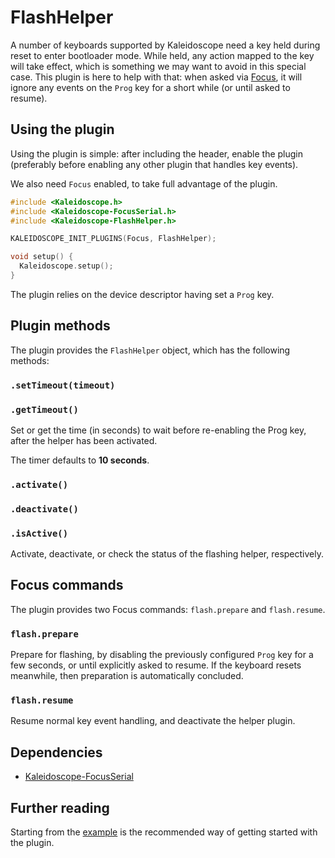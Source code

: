 # FlashHelper

A number of keyboards supported by Kaleidoscope need a key held during reset to
enter bootloader mode. While held, any action mapped to the key will take
effect, which is something we may want to avoid in this special case. This
plugin is here to help with that: when asked via [Focus](FocusSerial.md), it
will ignore any events on the `Prog` key for a short while (or until asked to
resume).

## Using the plugin

Using the plugin is simple: after including the header, enable the plugin
(preferably before enabling any other plugin that handles key events).

We also need `Focus` enabled, to take full advantage of the plugin.

```c++
#include <Kaleidoscope.h>
#include <Kaleidoscope-FocusSerial.h>
#include <Kaleidoscope-FlashHelper.h>

KALEIDOSCOPE_INIT_PLUGINS(Focus, FlashHelper);

void setup() {
  Kaleidoscope.setup();
}
```

The plugin relies on the device descriptor having set a `Prog` key.

## Plugin methods

The plugin provides the `FlashHelper` object, which has the following methods:

### `.setTimeout(timeout)`
### `.getTimeout()`

Set or get the time (in seconds) to wait before re-enabling the Prog key, after
the helper has been activated.

The timer defaults to **10 seconds**.

### `.activate()`
### `.deactivate()`
### `.isActive()`

Activate, deactivate, or check the status of the flashing helper, respectively.

## Focus commands

The plugin provides two Focus commands: `flash.prepare` and `flash.resume`.

### `flash.prepare`

Prepare for flashing, by disabling the previously configured `Prog` key for a
few seconds, or until explicitly asked to resume. If the keyboard resets
meanwhile, then preparation is automatically concluded.

### `flash.resume`

Resume normal key event handling, and deactivate the helper plugin.

## Dependencies

* [Kaleidoscope-FocusSerial](FocusSerial.md)

## Further reading

Starting from the [example][plugin:example] is the recommended way of getting started with the plugin.

  [plugin:example]: ../../examples/Features/FlashHelper/FlashHelper.ino
